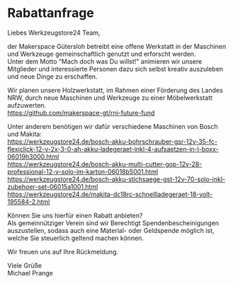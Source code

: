 # Rabattanfrage

Liebes Werkzeugstore24 Team,

der Makerspace Gütersloh betreibt eine offene Werkstatt in der Maschinen und Werkzeuge gemeinschaftlich genutzt und erforscht werden.  
Unter dem Motto "Mach doch was Du willst!" animieren wir unsere Mitglieder und interessierte Personen dazu sich selbst kreativ auszuleben und neue Dinge zu erschaffen.

Wir planen unsere Holzwerkstatt, im Rahmen einer Förderung des Landes NRW, durch neue Maschinen und Werkzeuge zu einer Möbelwerkstatt aufzuwerten.  
https://github.com/makerspace-gt/rni-future-fund

Unter anderem benötigen wir dafür verschiedene Maschinen von Bosch und Makita:  
https://werkzeugstore24.de/bosch-akku-bohrschrauber-gsr-12v-35-fc-flexiclick-12-v-2x-3-0-ah-akku-ladegeraet-inkl-4-aufsaetzen-in-l-boxx-06019h3000.html  
https://werkzeugstore24.de/bosch-akku-multi-cutter-gop-12v-28-professional-12-v-solo-im-karton-06018b5001.html  
https://werkzeugstore24.de/bosch-akku-stichsaege-gst-12v-70-solo-inkl-zubehoer-set-06015a1001.html  
https://werkzeugstore24.de/makita-dc18rc-schnellladegeraet-18-volt-195584-2.html

Können Sie uns hierfür einen Rabatt anbieten?  
Als gemeinnütziger Verein sind wir Berechtigt Spendenbescheinigungen auszustellen, sodass auch eine Material- oder Geldspende möglich ist, welche Sie steuerlich geltend machen können.

Wir freuen uns auf Ihre Rückmeldung.

Viele Grüße  
Michael Prange
